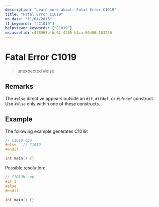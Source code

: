 ```yaml
---
description: "Learn more about: Fatal Error C1019"
title: "Fatal Error C1019"
ms.date: "11/04/2016"
f1_keywords: ["C1019"]
helpviewer_keywords: ["C1019"]
ms.assetid: c4f8968b-bc62-4200-b3ca-69d06c163236
---
```

# Fatal Error C1019

> unexpected #else

## Remarks

The `#else` directive appears outside an `#if`, `#ifdef`, or `#ifndef` construct. Use `#else` only within one of these constructs.

## Example

The following example generates C1019:

```cpp
// C1019.cpp
#else   // C1019
#endif

int main() {}
```

Possible resolution:

```cpp
// C1019b.cpp
#if 1
#else
#endif

int main() {}
```
